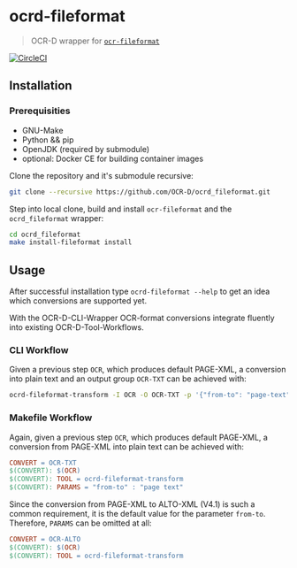 # ocrd-fileformat

> OCR-D wrapper for [`ocr-fileformat`](https://github.com/UB-Mannheim/ocr-fileformat)

[![CircleCI](https://circleci.com/gh/OCR-D/ocrd_fileformat.svg?style=svg)](https://circleci.com/gh/OCR-D/ocrd_fileformat)

## Installation

### Prerequisities

* GNU-Make
* Python && pip
* OpenJDK (required by submodule)
* optional: Docker CE for building container images 

Clone the repository and it's submodule recursive:

```sh
git clone --recursive https://github.com/OCR-D/ocrd_fileformat.git
```

Step into local clone, build and install `ocr-fileformat` and the `ocrd_fileformat` wrapper:

```sh
cd ocrd_fileformat
make install-fileformat install
```

## Usage

After successful installation type `ocrd-fileformat --help` to get an idea which conversions are supported yet.

With the OCR-D-CLI-Wrapper OCR-format conversions integrate fluently into existing OCR-D-Tool-Workflows.

### CLI Workflow

Given a previous step `OCR`, which produces default PAGE-XML, a conversion into plain text and an output group `OCR-TXT` can be achieved with:

```bash
ocrd-fileformat-transform -I OCR -O OCR-TXT -p '{"from-to": "page-text"}'
```


### Makefile Workflow

Again, given a previous step `OCR`, which produces default PAGE-XML, a conversion from PAGE-XML into plain text can be achieved with:

```Makefile
CONVERT = OCR-TXT
$(CONVERT): $(OCR)
$(CONVERT): TOOL = ocrd-fileformat-transform
$(CONVERT): PARAMS = "from-to" : "page text"
```

Since the conversion from PAGE-XML to ALTO-XML (V4.1) is such a common requirement, it is the default value for the parameter `from-to`. Therefore, `PARAMS` can be omitted at all:

```Makefile
CONVERT = OCR-ALTO
$(CONVERT): $(OCR)
$(CONVERT): TOOL = ocrd-fileformat-transform
```
